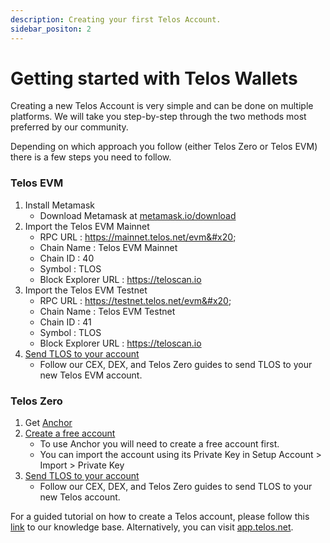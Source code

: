 ```yaml
---
description: Creating your first Telos Account.
sidebar_positon: 2
---
```


# Getting started with Telos Wallets

Creating a new Telos Account is very simple and can be done on multiple platforms. We will take you step-by-step through the two methods most preferred by our community.&#x20;

Depending on which approach you follow (either Telos Zero or Telos EVM) there is a few steps you need to follow.

### Telos EVM

1. Install Metamask
   * Download Metamask at [metamask.io/download](https://metamask.io/download/)
2. Import the Telos EVM Mainnet
   * RPC URL : https://mainnet.telos.net/evm&#x20;
   * Chain Name : Telos EVM Mainnet&#x20;
   * Chain ID : 40&#x20;
   * Symbol : TLOS&#x20;
   * Block Explorer URL : https://teloscan.io
3. Import the Telos EVM Testnet
   * RPC URL : https://testnet.telos.net/evm&#x20;
   * Chain Name : Telos EVM Testnet&#x20;
   * Chain ID : 41&#x20;
   * Symbol : TLOS&#x20;
   * Block Explorer URL : https://teloscan.io
4. [Send TLOS to your account](./getting-some-tlos.md)
   * Follow our CEX, DEX, and Telos Zero guides to send TLOS to your new Telos EVM account.

### Telos Zero

1. Get [Anchor](https://greymass.com/en/anchor/)
2. [Create a free account](https://www.telos.net/#getting-started)
   * To use Anchor you will need to create a free account first.
   * You can import the account using its Private Key in Setup Account > Import > Private Key
3. [Send TLOS to your account](./getting-some-tlos.md)
   * Follow our CEX, DEX, and Telos Zero guides to send TLOS to your new Telos account.


For a guided tutorial on how to create a Telos account, please follow this [link](https://help.telos.net/en\_US/getting-started/how-to-create-a-free-telos-account) to our knowledge base. Alternatively, you can visit [app.telos.net](https://app.telos.net).

